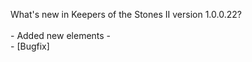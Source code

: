 What's new in Keepers of the Stones II version 1.0.0.22?<br />
<br />- Added new elements - 
<br />- [Bugfix] 